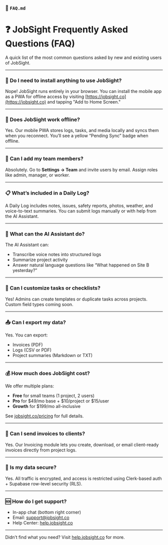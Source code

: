### 📄 `FAQ.md`

# ❓ JobSight Frequently Asked Questions (FAQ)

A quick list of the most common questions asked by new and existing users of JobSight.

---

### 🔐 **Do I need to install anything to use JobSight?**
Nope! JobSight runs entirely in your browser. You can install the mobile app as a PWA for offline access by visiting [https://jobsight.co](https://jobsight.co) and tapping "Add to Home Screen."

---

### 📶 **Does JobSight work offline?**
Yes. Our mobile PWA stores logs, tasks, and media locally and syncs them when you reconnect. You’ll see a yellow “Pending Sync” badge when offline.

---

### 👥 **Can I add my team members?**
Absolutely. Go to **Settings → Team** and invite users by email. Assign roles like admin, manager, or worker.

---

### 📋 **What’s included in a Daily Log?**
A Daily Log includes notes, issues, safety reports, photos, weather, and voice-to-text summaries. You can submit logs manually or with help from the AI Assistant.

---

### 🧠 **What can the AI Assistant do?**
The AI Assistant can:
- Transcribe voice notes into structured logs
- Summarize project activity
- Answer natural language questions like “What happened on Site B yesterday?”

---

### 💬 **Can I customize tasks or checklists?**
Yes! Admins can create templates or duplicate tasks across projects. Custom field types coming soon.

---

### 📤 **Can I export my data?**
Yes. You can export:
- Invoices (PDF)
- Logs (CSV or PDF)
- Project summaries (Markdown or TXT)

---

### 💰 **How much does JobSight cost?**
We offer multiple plans:
- **Free** for small teams (1 project, 2 users)
- **Pro** for $49/mo base + $10/project or $15/user
- **Growth** for $199/mo all-inclusive

See [jobsight.co/pricing](https://jobsight.co/pricing) for full details.

---

### 🧾 **Can I send invoices to clients?**
Yes. Our Invoicing module lets you create, download, or email client-ready invoices directly from project logs.

---

### 🔐 **Is my data secure?**
Yes. All traffic is encrypted, and access is restricted using Clerk-based auth + Supabase row-level security (RLS).

---

### 🆘 **How do I get support?**
- In-app chat (bottom right corner)
- Email: support@jobsight.co
- Help Center: [help.jobsight.co](https://help.jobsight.co)

---

Didn’t find what you need? Visit [help.jobsight.co](https://help.jobsight.co) for more.

